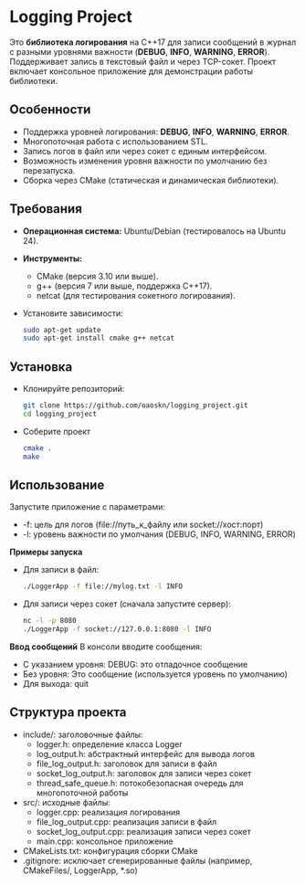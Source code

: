 # Logging Project

Это **библиотека логирования** на C++17 для записи сообщений в журнал с разными уровнями важности (**DEBUG**, **INFO**, **WARNING**, **ERROR**). Поддерживает запись в текстовый файл и через TCP-сокет. Проект включает консольное приложение для демонстрации работы библиотеки.

## Особенности

- Поддержка уровней логирования: **DEBUG**, **INFO**, **WARNING**, **ERROR**.
- Многопоточная работа с использованием STL.
- Запись логов в файл или через сокет с единым интерфейсом.
- Возможность изменения уровня важности по умолчанию без перезапуска.
- Сборка через CMake (статическая и динамическая библиотеки).

## Требования

- **Операционная система:** Ubuntu/Debian (тестировалось на Ubuntu 24).
- **Инструменты:**
  - CMake (версия 3.10 или выше).
  - g++ (версия 7 или выше, поддержка C++17).
  - netcat (для тестирования сокетного логирования).
- Установите зависимости:

  ```bash
  sudo apt-get update
  sudo apt-get install cmake g++ netcat

## Установка

- Клонируйте репозиторий:
  ```bash
  git clone https://github.com/oaoskn/logging_project.git
  cd logging_project 
- Соберите проект
  ```bash
  cmake .
  make

## Использование
  Запустите приложение с параметрами:
  - -f: цель для логов (file://путь_к_файлу или socket://хост:порт)
  - -l: уровень важности по умолчания (DEBUG, INFO, WARNING, ERROR)

**Примеры запуска**
- Для записи в файл:
  ```bash
  ./LoggerApp -f file://mylog.txt -l INFO
- Для записи через сокет (сначала запустите сервер):
  ```bash
  nc -l -p 8080
  ./LoggerApp -f socket://127.0.0.1:8080 -l INFO
**Ввод сообщений**
В консоли вводите сообщения:
- С указанием уровня: DEBUG: это отладочное сообщение
- Без уровня: Это сообщение (используется уровень по умолчанию)
- Для выхода: quit

## Структура проекта
- include/: заголовочные файлы:
  - logger.h: определение класса Logger
  - log_output.h: абстрактный интерфейс для вывода логов
  - file_log_output.h: заголовок для записи в файл
  - socket_log_output.h: заголовок для записи через сокет
  - thread_safe_queue.h: потокобезопасная очередь для многопоточной работы
- src/: исходные файлы:
  -  logger.cpp: реализация логирования
  -  file_log_output.cpp: реализация записи в файл
  -  socket_log_output.cpp: реализация записи через сокет
  -  main.cpp: консольное приложение
- CMakeLists.txt: конфигурация сборки CMake
- .gitignore: исключает сгенерированные файлы (например, CMakeFiles/, LoggerApp, *.so)
